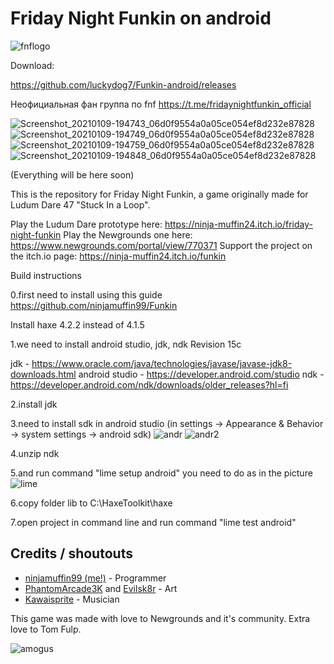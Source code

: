 # Friday Night Funkin on android

![fnflogo](https://user-images.githubusercontent.com/59097731/121178442-29003c00-c867-11eb-8851-b07d2c5ca7b6.png)

Download:

https://github.com/luckydog7/Funkin-android/releases



Неофициальная фан группа по fnf
https://t.me/fridaynightfunkin_official

![Screenshot_20210109-194743_06d0f9554a0a05ce054ef8d232e87828](https://user-images.githubusercontent.com/59097731/104103630-31eae280-52b4-11eb-90a4-5bdb1b39fc53.jpg)
![Screenshot_20210109-194749_06d0f9554a0a05ce054ef8d232e87828](https://user-images.githubusercontent.com/59097731/104103635-34e5d300-52b4-11eb-96f8-13910580fbc8.jpg)
![Screenshot_20210109-194759_06d0f9554a0a05ce054ef8d232e87828](https://user-images.githubusercontent.com/59097731/104103636-36af9680-52b4-11eb-8740-f7be0c098265.jpg)
![Screenshot_20210109-194848_06d0f9554a0a05ce054ef8d232e87828](https://user-images.githubusercontent.com/59097731/104103637-37e0c380-52b4-11eb-8f84-87892f3e5d85.jpg)

(Everything will be here soon)

This is the repository for Friday Night Funkin, a game originally made for Ludum Dare 47 "Stuck In a Loop".

Play the Ludum Dare prototype here: https://ninja-muffin24.itch.io/friday-night-funkin
Play the Newgrounds one here: https://www.newgrounds.com/portal/view/770371
Support the project on the itch.io page: https://ninja-muffin24.itch.io/funkin

Build instructions

0.first need to install using this guide
https://github.com/ninjamuffin99/Funkin

Install haxe 4.2.2 instead of 4.1.5

1.we need to install android studio, jdk, ndk Revision 15c

jdk - https://www.oracle.com/java/technologies/javase/javase-jdk8-downloads.html
android studio - https://developer.android.com/studio
ndk - https://developer.android.com/ndk/downloads/older_releases?hl=fi

2.install jdk

3.need to install sdk in android studio (in settings -> Appearance & Behavior -> system settings -> android sdk)
![andr](https://user-images.githubusercontent.com/59097731/104179652-44346000-541d-11eb-8ad1-1e4dfae304a8.PNG)
![andr2](https://user-images.githubusercontent.com/59097731/104179943-a9885100-541d-11eb-8f69-7fb5a4bfdd37.PNG)

4.unzip ndk

5.and run command "lime setup android"
you need to do as in the picture
![lime](https://user-images.githubusercontent.com/59097731/104179268-9e80f100-541c-11eb-948d-a00d85317b1a.PNG)

6.copy folder lib to C:\HaxeToolkit\haxe

7.open project in command line
and run command "lime test android"


## Credits / shoutouts

- [ninjamuffin99 (me!)](https://twitter.com/ninja_muffin99) - Programmer
- [PhantomArcade3K](https://twitter.com/phantomarcade3k) and [Evilsk8r](https://twitter.com/evilsk8r) - Art
- [Kawaisprite](https://twitter.com/kawaisprite) - Musician

This game was made with love to Newgrounds and it's community. Extra love to Tom Fulp.


![amogus](https://user-images.githubusercontent.com/59097731/121178490-34ebfe00-c867-11eb-8a42-f2bb37bcca69.png)
